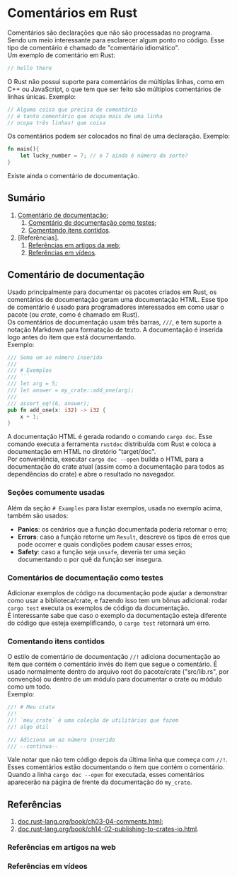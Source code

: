# Comentários em Rust

Comentários são declarações que não são processadas no programa. Sendo um meio interessante para esclarecer algum ponto no código. Esse tipo de comentário é chamado de "comentário idiomático".  
Um exemplo de comentário em Rust:

```rust
// hello there
```

O Rust não possui suporte para comentários de múltiplas linhas, como em C++ ou JavaScript, o que tem que ser feito são múltiplos comentários de linhas únicas. Exemplo:

```rust
// Alguma coisa que precisa de comentário
// é tanto comentário que ocupa mais de uma linha
// ocupa três linhas! que coisa
```

Os comentários podem ser colocados no final de uma declaração. Exemplo:

```rust
fn main(){
    let lucky_number = 7; // o 7 ainda é número da sorte?
}
```

Existe ainda o comentário de documentação.

## Sumário

1. [Comentário de documentação](#comentário-de-documentação);
   1. [Comentário de documentação como testes](#comentários-de-documentação-como-testes);
   2. [Comentando itens contidos](#comentando-itens-contidos).
2. [Referências].
   1. [Referências em artigos da web](#referências-em-artigos-na-web);
   2. [Referências em vídeos](#referências-em-vídeos).

## Comentário de documentação

Usado principalmente para documentar os pacotes criados em Rust, os comentários de documentação geram uma documentação HTML. Esse tipo de comentário é usado para programadores interessados em como usar o pacote (ou _crate_, como é chamado em Rust).  
Os comentários de documentação usam três barras, `///`, e tem suporte a notação Markdown para formatação de texto. A documentação é inserida logo antes do item que está documentando.  
Exemplo:

````rust
/// Soma um ao número inserido
///
/// # Exemplos
/// ```
/// let arg = 5;
/// let answer = my_crate::add_one(arg);
///
/// assert_eq!(6, answer);
pub fn add_one(x: i32) -> i32 {
    x + 1;
}
````

A documentação HTML é gerada rodando o comando `cargo doc`. Esse comando executa a ferramenta `rustdoc` distribuída com Rust e coloca a documentação em HTML no diretório "target/doc".  
Por conveniência, executar `cargo doc --open` builda o HTML para a documentação do crate atual (assim como a documentação para todos as dependências do crate) e abre o resultado no navegador.

### Seções comumente usadas

Além da seção `# Examples` para listar exemplos, usada no exemplo acima, também são usados:

- **Panics**: os cenários que a função documentada poderia retornar o erro;
- **Errors**: caso a função retorne um `Result`, descreve os tipos de erros que pode ocorrer e quais condições podem causar esses erros;
- **Safety**: caso a função seja `unsafe`, deveria ter uma seção documentando o por quê da função ser insegura.

### Comentários de documentação como testes

Adicionar exemplos de código na documentação pode ajudar a demonstrar como usar a biblioteca/crate, e fazendo isso tem um bônus adicional: rodar `cargo test` executa os exemplos de código da documentação.  
É interessante sabe que caso o exemplo da documentação esteja diferente do código que esteja exemplificando, o `cargo test` retornará um erro.

### Comentando itens contidos

O estilo de comentário de documentação `//!` adiciona documentação ao item que contém o comentário invés do item que segue o comentário. É usado normalmente dentro do arquivo root do pacote/crate ("src/lib.rs", por convenção) ou dentro de um módulo para documentar o crate ou módulo como um todo.  
Exemplo:

```rust
//! # Meu crate
//!
//! `meu_crate` é uma coleção de utilitários que fazem
//! algo útil

/// Adiciona um ao número inserido
/// --continua--
```

Vale notar que não tem código depois da última linha que começa com `//!`. Esses comentários estão documentando o item que contém o comentário.  
Quando a linha `cargo doc --open` for executada, esses comentários aparecerão na página de frente da documentação do `my_crate`.

## Referências

1. [doc.rust-lang.org/book/ch03-04-comments.html](https://doc.rust-lang.org/book/ch03-04-comments.html);
2. [doc.rust-lang.org/book/ch14-02-publishing-to-crates-io.html](https://doc.rust-lang.org/book/ch14-02-publishing-to-crates-io.html).

### Referências em artigos na web

### Referências em vídeos
